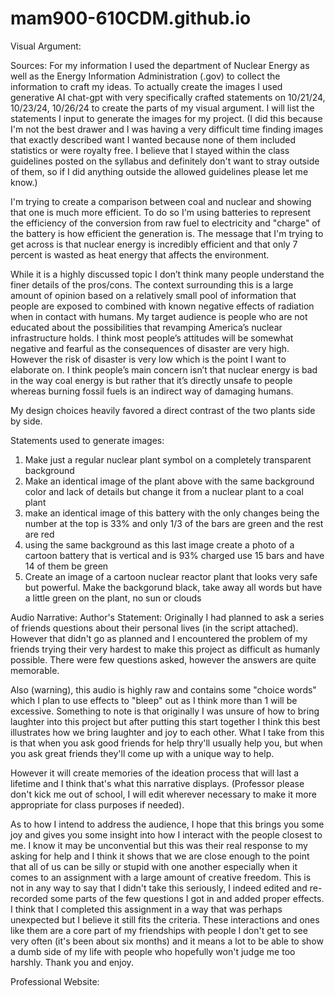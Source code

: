 # mam900-610CDM.github.io




Visual Argument:

Sources: For my information I used the department of Nuclear Energy as well as the Energy Information Administration (.gov) to collect the information to craft my ideas.
To actually create the images I used generative AI chat-gpt with very specifically crafted statements on 10/21/24, 10/23/24, 10/26/24 to create the parts of my visual argument. I will list the statements I input to generate the images for my project. (I did this because I'm not the best drawer and I was having a very difficult time finding images that exactly described want I wanted because none of them included statistics or were royalty free. I believe that I stayed within the class guidelines posted on the syllabus and definitely don't want to stray outside of them, so if I did anything outside the allowed guidelines please let me know.)

I'm trying to create a comparison between coal and nuclear and showing that one is much more efficient. To do so I'm using batteries to represent the efficiency of the conversion from raw fuel to electricity and "charge" of the battery is how efficient the generation is. The message that I'm trying to get across is that nuclear energy is incredibly efficient and that only 7 percent is wasted as heat energy that affects the environment.

While it is a highly discussed topic I don’t think many people understand the finer details of the pros/cons. The context surrounding this is a large amount of opinion based on a relatively small pool of information that people are exposed to combined with known negative effects of radiation when in contact with humans. My target audience is people who are not educated about the possibilities that revamping America’s nuclear infrastructure holds. I think most people’s attitudes will be somewhat negative and fearful as the consequences of disaster are very high. However the risk of disaster is very low which is the point I want to elaborate on. I think people’s main concern isn’t that nuclear energy is bad in the way coal energy is but rather that it’s directly unsafe to people whereas burning fossil fuels is an indirect way of damaging humans.

My design choices heavily favored a direct contrast of the two plants side by side.

Statements used to generate images: 
1. Make just a regular nuclear plant symbol on a completely transparent background
2. Make an identical image of the plant above with the same background color and lack of details but change it from a nuclear plant to a coal plant
3. make an identical image of this battery with the only changes being the number at the top is 33% and only 1/3 of the bars are green and the rest are red
4. using the same background as this last image create a photo of a cartoon battery that is vertical and is 93% charged use 15 bars and have 14 of them be green
5. Create an image of a cartoon nuclear reactor plant that looks very safe but powerful. Make the backgorund black, take away all words but have a little green on the plant, no sun or clouds

Audio Narrative: 
Author's Statement: Originally I had planned to ask a series of friends questions about their personal lives (in the script attached). However that didn't go as planned and I encountered the problem of my friends trying their very hardest to make this project as difficult as humanly possible. There were few questions asked, however the answers are quite memorable.

Also (warning), this audio is highly raw and contains some "choice words" which I plan to use effects to "bleep" out as I think more than 1 will be excessive. Something to note is that originally I was unsure of how to bring laughter into this project but after putting this start together I think this best illustrates how we bring laughter and joy to each other. What I take from this is that when you ask good friends for help thry'll usually help you, but when you ask great friends they'll come up with a unique way to help. 

However it will create memories of the ideation process that will last a lifetime and I think that's what this narrative displays. (Professor please don't kick me out of school, I will edit wherever necessary to make it more appropriate for class purposes if needed).

As to how I intend to address the audience, I hope that this brings you some joy and gives you some insight into how I interact with the people closest to me. I know it may be unconvential but this was their real response to my asking for help and I think it shows that we are close enough to the point that all of us can be silly or stupid with one another especially when it comes to an assignment with a large amount of creative freedom. This is not in any way to say that I didn't take this seriously, I indeed edited and re-recorded some parts of the few questions I got in and added proper effects. I think that I completed this assignment in a way that was perhaps unexpected but I believe it still fits the criteria. These interactions and ones like them are a core part of my friendships with people I don't get to see very often (it's been about six months) and it means a lot to be able to show a dumb side of my life with people who hopefully won't judge me too harshly. Thank you and enjoy.


Professional Website: 